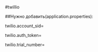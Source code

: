 #twillio

##Нужно добавить(application.properties): 

twilio.account_sid=


twilio.auth_token=


twilio.trial_number=